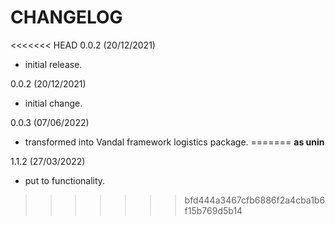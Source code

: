 CHANGELOG 
==========

<<<<<<< HEAD
0.0.2 (20/12/2021)
- initial release.

0.0.2 (20/12/2021)
- initial change.

0.0.3 (07/06/2022)
- transformed into Vandal framework logistics package.
=======
**as unin**

1.1.2 (27/03/2022)
- put to functionality.
>>>>>>> bfd444a3467cfb6886f2a4cba1b6f15b769d5b14

